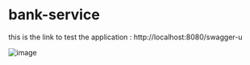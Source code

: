 # bank-service

this is the link  to test the application : http://localhost:8080/swagger-u

![image](https://github.com/Mahdi1993Belhaid/bank-service/assets/130987799/19078a35-9b82-47a7-bba7-ec5cf72eecb5)



